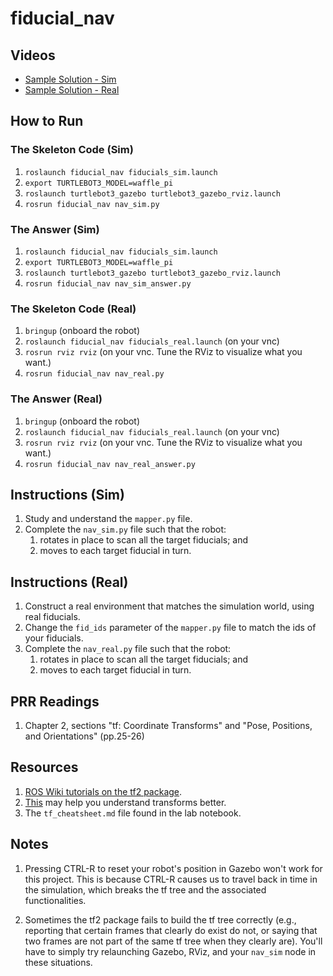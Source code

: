 # fiducial_nav

## Videos

- [Sample Solution - Sim](https://www.youtube.com/watch?v=w7RfK3PKW8M&list=PLWp7_Yk4l1aPcMGxCCvqKCSwnkTBBInI3&index=76)
- [Sample Solution - Real](https://www.youtube.com/watch?v=3K-Q4WguUSE&list=PLWp7_Yk4l1aPcMGxCCvqKCSwnkTBBInI3&index=78)

## How to Run

### The Skeleton Code (Sim)

1. `roslaunch fiducial_nav fiducials_sim.launch`
2. `export TURTLEBOT3_MODEL=waffle_pi`
3. `roslaunch turtlebot3_gazebo turtlebot3_gazebo_rviz.launch`
4. `rosrun fiducial_nav nav_sim.py`

### The Answer (Sim)

1. `roslaunch fiducial_nav fiducials_sim.launch`
2. `export TURTLEBOT3_MODEL=waffle_pi`
3. `roslaunch turtlebot3_gazebo turtlebot3_gazebo_rviz.launch`
4. `rosrun fiducial_nav nav_sim_answer.py`

### The Skeleton Code (Real)

1. `bringup` (onboard the robot)
2. `roslaunch fiducial_nav fiducials_real.launch` (on your vnc)
3. `rosrun rviz rviz` (on your vnc. Tune the RViz to visualize what you want.)
4. `rosrun fiducial_nav nav_real.py`

### The Answer (Real)

1. `bringup` (onboard the robot)
2. `roslaunch fiducial_nav fiducials_real.launch` (on your vnc)
3. `rosrun rviz rviz` (on your vnc. Tune the RViz to visualize what you want.)
4. `rosrun fiducial_nav nav_real_answer.py`

## Instructions (Sim)

1. Study and understand the `mapper.py` file.
2. Complete the `nav_sim.py` file such that the robot:
   1. rotates in place to scan all the target fiducials; and
   2. moves to each target fiducial in turn.

## Instructions (Real)

1. Construct a real environment that matches the simulation world, using real
   fiducials.
2. Change the `fid_ids` parameter of the `mapper.py` file to match the ids of
   your fiducials.
3. Complete the `nav_real.py` file such that the robot:
   1. rotates in place to scan all the target fiducials; and
   2. moves to each target fiducial in turn.

## PRR Readings

1. Chapter 2, sections "tf: Coordinate Transforms" and "Pose, Positions, and Orientations" (pp.25-26)

## Resources

1. [ROS Wiki tutorials on the tf2 package](http://wiki.ros.org/tf2/Tutorials).
2. [This](https://www.rosroboticslearning.com/rigid-body-transformations) may help
   you understand transforms better.
3. The `tf_cheatsheet.md` file found in the lab notebook.

## Notes

1. Pressing CTRL-R to reset your robot's position in Gazebo won't work for this project. This is because CTRL-R causes us to travel back in time in the simulation, which breaks the tf tree and the associated functionalities.

2. Sometimes the tf2 package fails to build the tf tree correctly (e.g., reporting that certain frames that clearly do exist do not, or saying that two frames are not part of the same tf tree when they clearly are). You'll have to simply try relaunching Gazebo, RViz, and your `nav_sim` node in these situations.
